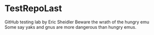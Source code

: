 # TestRepoLast
GitHub testing lab by Eric Sheidler
Beware the wrath of the hungry emu
Some say yaks and gnus are more dangerous than hungry emus.
